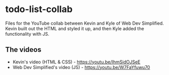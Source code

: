 # todo-list-collab

Files for the YouTube collab between Kevin and Kyle of Web Dev Simplified.
Kevin built out the HTML and styled it up, and then Kyle added the functionality with JS.

## The videos
- Kevin's video (HTML & CSS) - https://youtu.be/IhmSidOJSeE
- Web Dev Simplified's video (JS) - https://youtu.be/W7FaYfuwu70  
